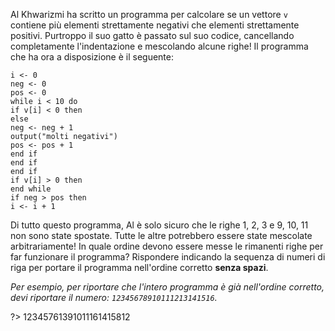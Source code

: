 Al Khwarizmi ha scritto un programma per calcolare se un vettore `v` contiene più elementi strettamente negativi che elementi strettamente positivi. Purtroppo il suo gatto è passato sul suo codice, cancellando completamente l'indentazione e mescolando alcune righe! Il programma che ha ora a disposizione è il seguente:

```srs
i <- 0
neg <- 0
pos <- 0
while i < 10 do
if v[i] < 0 then
else
neg <- neg + 1
output("molti negativi")
pos <- pos + 1
end if
end if
end if
if v[i] > 0 then
end while
if neg > pos then
i <- i + 1
```

Di tutto questo programma, Al è solo sicuro che le righe 1, 2, 3 e 9, 10, 11 non sono state spostate. Tutte le altre potrebbero essere state mescolate arbitrariamente! In quale ordine devono essere messe le rimanenti righe per far funzionare il programma? Rispondere indicando la sequenza di numeri di riga per portare il programma nell'ordine corretto **senza spazi**.

_Per esempio, per riportare che l'intero programma è già nell'ordine corretto, devi riportare il numero: `12345678910111213141516`._

?> 12345761391011161415812

